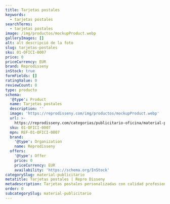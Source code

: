 ```yaml
---
title: Tarjetas postales
keywords:
  - tarjetas postales
searchTerms:
  - tarjetas postales
image: /img/productos/mockupProduct.webp
galleryImages: []
alt: alt descripció de la foto
slug: tarjetas-postales
sku: 01-OFICI-0007
price: 0
priceCurrency: EUR
brand: Reprodisseny
inStock: true
formFields: []
ratingValue: 0
reviewCount: 0
type: producto
schema:
  '@type': Product
  name: Tarjetas postales
  description: ''
  image: 'https://reprodisseny.com/img/productos/mockupProduct.webp'
  url: >-
    https://reprodisseny.com/categorias/publicitario-oficina/material-publicitario/tarjetas-postales
  sku: 01-OFICI-0007
  mpn: REF-01-OFICI-0007
  brand:
    '@type': Organization
    name: Reprodisseny
  offers:
    '@type': Offer
    price: 0
    priceCurrency: EUR
    availability: 'https://schema.org/InStock'
categorySlug: material-publicitario
metatitle: Tarjetas postales | Repro Disseny
metadescription: Tarjetas postales personalizadas con calidad profesional en Cataluña.
order: 0
subcategorySlug: material-publicitario
---
```



